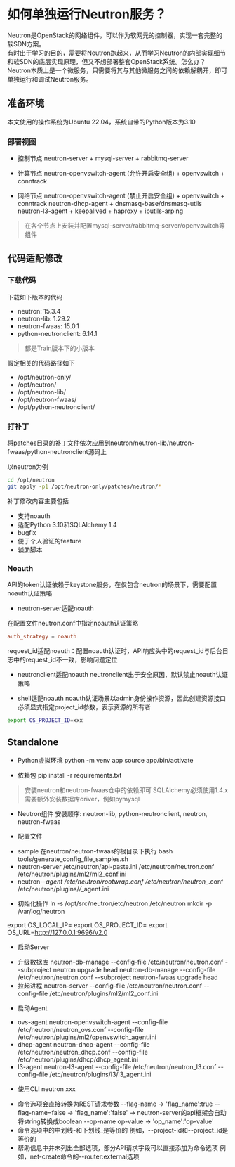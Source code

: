 # 如何单独运行Neutron服务？

Neutron是OpenStack的网络组件，可以作为软网元的控制器，实现一套完整的软SDN方案。<br>
有时出于学习的目的，需要将Neutron跑起来，从而学习Neutron的内部实现细节和软SDN的底层实现原理，但又不想部署整套OpenStack系统。怎么办？<br>
Neutron本质上是一个微服务，只需要将其与其他微服务之间的依赖解耦开，即可单独运行和调试Neutron服务。

## 准备环境

本文使用的操作系统为Ubuntu 22.04，系统自带的Python版本为3.10

### 部署视图

- 控制节点
neutron-server + mysql-server + rabbitmq-server

- 计算节点
neutron-openvswitch-agent (允许开启安全组) + openvswitch + conntrack

- 网络节点
neutron-openvswitch-agent (禁止开启安全组) + openvswitch + conntrack
neutron-dhcp-agent + dnsmasq-base/dnsmasq-utils
neutron-l3-agent + keepalived + haproxy + iputils-arping

> 在各个节点上安装并配置mysql-server/rabbitmq-server/openvswitch等组件

## 代码适配修改

### 下载代码

下载如下版本的代码
- neutron: 15.3.4
- neutron-lib: 1.29.2
- neutron-fwaas: 15.0.1
- python-neutronclient: 6.14.1
> 都是Train版本下的小版本

假定相关的代码路径如下
- /opt/neutron-only/
- /opt/neutron/
- /opt/neutron-lib/
- /opt/neutron-fwaas/
- /opt/python-neutronclient/

### 打补丁

将[patches](patches)目录的补丁文件依次应用到neutron/neutron-lib/neutron-fwaas/python-neutronclient源码上<br>

以neutron为例
```bash
cd /opt/neutron
git apply -p1 /opt/neutron-only/patches/neutron/*
```

补丁修改内容主要包括
- 支持noauth
- 适配Python 3.10和SQLAlchemy 1.4
- bugfix
- 便于个人验证的feature
- 辅助脚本

### Noauth
API的token认证依赖于keystone服务，在仅包含neutron的场景下，需要配置noauth认证策略

- neutron-server适配noauth

在配置文件neutron.conf中指定noauth认证策略

```conf
auth_strategy = noauth
```
request_id适配noauth：配置noauth认证时，API响应头中的request_id与后台日志中的request_id不一致，影响问题定位

- neutronclient适配noauth
neutronclient出于安全原因，默认禁止noauth认证策略

- shell适配noauth
noauth认证场景以admin身份操作资源，因此创建资源接口必须显式指定project_id参数，表示资源的所有者

```bash
export OS_PROJECT_ID=xxx
```

## Standalone

* Python虚拟环境
python -m venv app
source app/bin/activate

* 依赖包
pip install -r requirements.txt
> 安装neutron和neutron-fwaas仓中的依赖即可
> SQLAlchemy必须使用1.4.x
> 需要额外安装数据库driver，例如pymysql

* Neutron组件
安装顺序: neutron-lib, python-neutronclient, neutron, neutron-fwaas

* 配置文件
- sample
在neutron/neutron-fwaas的根目录下执行
bash tools/generate_config_file_samples.sh
- neutron-server
/etc/neutron/api-paste.ini
/etc/neutron/neutron.conf
/etc/neutron/plugins/ml2/ml2_conf.ini
- neutron-*-agent
/etc/neutron/rootwrap.conf
/etc/neutron/neutron_*.conf
/etc/neutron/plugins/*/*_agent.ini

* 初始化操作
ln -s /opt/src/neutron/etc/neutron /etc/neutron
mkdir -p /var/log/neutron

export OS_LOCAL_IP=<local-vtep-ip>
export OS_PROJECT_ID=<test-project-id>
export OS_URL=http://127.0.0.1:9696/v2.0

* 启动Server
- 升级数据库
neutron-db-manage --config-file /etc/neutron/neutron.conf --subproject neutron upgrade head
neutron-db-manage --config-file /etc/neutron/neutron.conf --subproject neutron-fwaas upgrade head
- 拉起进程
neutron-server --config-file /etc/neutron/neutron.conf --config-file /etc/neutron/plugins/ml2/ml2_conf.ini

* 启动Agent
- ovs-agent
neutron-openvswitch-agent --config-file /etc/neutron/neutron_ovs.conf --config-file /etc/neutron/plugins/ml2/openvswitch_agent.ini
- dhcp-agent
neutron-dhcp-agent --config-file /etc/neutron/neutron_dhcp.conf --config-file /etc/neutron/plugins/dhcp/dhcp_agent.ini
- l3-agent
neutron-l3-agent --config-file /etc/neutron/neutron_l3.conf --config-file /etc/neutron/plugins/l3/l3_agent.ini

* 使用CLI
neutron xxx
- 命令选项会直接转换为REST请求参数
  --flag-name         -> 'flag_name':true
  --flag-name=false   -> 'flag_name':'false' -> neutron-server的api框架会自动将string转换成boolean
  --op-name op-value  -> 'op_name':'op-value'
- 命令选项中的中划线-和下划线_是等价的
  例如，--project-id和--project_id是等价的
- 帮助信息中并未列出全部选项，部分API请求字段可以直接添加为命令选项
  例如，net-create命令的--router:external选项



